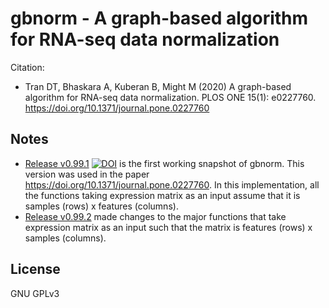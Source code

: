 # gbnorm - A graph-based algorithm for RNA-seq data normalization

Citation:
* Tran DT, Bhaskara A, Kuberan B, Might M (2020) A graph-based algorithm for RNA-seq data normalization. PLOS ONE 15(1): e0227760. https://doi.org/10.1371/journal.pone.0227760


## Notes

* [Release v0.99.1](https://github.com/ttdtrang/gbnorm/releases/tag/v0.99.1) [![DOI](https://zenodo.org/badge/DOI/10.5281/zenodo.3628859.svg)](https://doi.org/10.5281/zenodo.3628859) is the first working snapshot of gbnorm. This version was used in the paper https://doi.org/10.1371/journal.pone.0227760. In this implementation, all the functions taking expression matrix as an input assume that it is samples (rows) x features (columns).
* [Release v0.99.2](https://github.com/ttdtrang/gbnorm/releases/tag/v0.99.2) made changes to the major functions that take expression matrix as an input such that the matrix is features (rows) x samples (columns).

## License

GNU GPLv3
